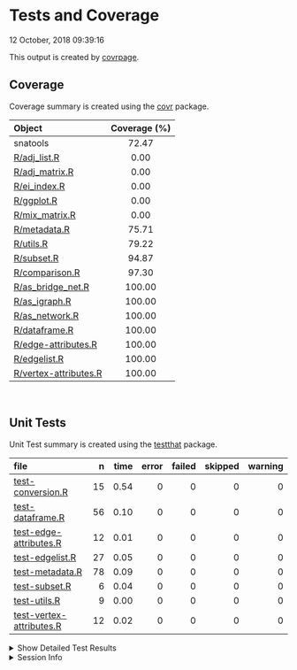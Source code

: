Tests and Coverage
================
12 October, 2018 09:39:16

This output is created by
[covrpage](https://github.com/yonicd/covrpage).

## Coverage

Coverage summary is created using the
[covr](https://github.com/r-lib/covr) package.

| Object                                            | Coverage (%) |
| :------------------------------------------------ | :----------: |
| snatools                                          |    72.47     |
| [R/adj\_list.R](../R/adj_list.R)                  |     0.00     |
| [R/adj\_matrix.R](../R/adj_matrix.R)              |     0.00     |
| [R/ei\_index.R](../R/ei_index.R)                  |     0.00     |
| [R/ggplot.R](../R/ggplot.R)                       |     0.00     |
| [R/mix\_matrix.R](../R/mix_matrix.R)              |     0.00     |
| [R/metadata.R](../R/metadata.R)                   |    75.71     |
| [R/utils.R](../R/utils.R)                         |    79.22     |
| [R/subset.R](../R/subset.R)                       |    94.87     |
| [R/comparison.R](../R/comparison.R)               |    97.30     |
| [R/as\_bridge\_net.R](../R/as_bridge_net.R)       |    100.00    |
| [R/as\_igraph.R](../R/as_igraph.R)                |    100.00    |
| [R/as\_network.R](../R/as_network.R)              |    100.00    |
| [R/dataframe.R](../R/dataframe.R)                 |    100.00    |
| [R/edge-attributes.R](../R/edge-attributes.R)     |    100.00    |
| [R/edgelist.R](../R/edgelist.R)                   |    100.00    |
| [R/vertex-attributes.R](../R/vertex-attributes.R) |    100.00    |

<br>

## Unit Tests

Unit Test summary is created using the
[testthat](https://github.com/r-lib/testthat)
package.

| file                                                          |  n | time | error | failed | skipped | warning |
| :------------------------------------------------------------ | -: | ---: | ----: | -----: | ------: | ------: |
| [test-conversion.R](testthat/test-conversion.R)               | 15 | 0.54 |     0 |      0 |       0 |       0 |
| [test-dataframe.R](testthat/test-dataframe.R)                 | 56 | 0.10 |     0 |      0 |       0 |       0 |
| [test-edge-attributes.R](testthat/test-edge-attributes.R)     | 12 | 0.01 |     0 |      0 |       0 |       0 |
| [test-edgelist.R](testthat/test-edgelist.R)                   | 27 | 0.05 |     0 |      0 |       0 |       0 |
| [test-metadata.R](testthat/test-metadata.R)                   | 78 | 0.09 |     0 |      0 |       0 |       0 |
| [test-subset.R](testthat/test-subset.R)                       |  6 | 0.04 |     0 |      0 |       0 |       0 |
| [test-utils.R](testthat/test-utils.R)                         |  9 | 0.00 |     0 |      0 |       0 |       0 |
| [test-vertex-attributes.R](testthat/test-vertex-attributes.R) | 12 | 0.02 |     0 |      0 |       0 |       0 |

<details closed>

<summary> Show Detailed Test Results
</summary>

| file                                                                  | context                                   | test                                                 | status |  n | time |
| :-------------------------------------------------------------------- | :---------------------------------------- | :--------------------------------------------------- | :----- | -: | ---: |
| [test-conversion.R](testthat/test-conversion.R#L15_L17)               | graph conversion                          | network objects convert to igraph correctly          | PASS   | 10 | 0.34 |
| [test-conversion.R](testthat/test-conversion.R#L89_L91)               | graph conversion                          | igraph objects convert to network correctly          | PASS   |  4 | 0.17 |
| [test-conversion.R](testthat/test-conversion.R#L107_L109)             | graph conversion                          | nested attributes and networkDynamic objects work    | PASS   |  1 | 0.03 |
| [test-dataframe.R](testthat/test-dataframe.R#L67_L70)                 | vertex/edge data frame construction works | vertex data frame construction works                 | PASS   |  6 | 0.00 |
| [test-dataframe.R](testthat/test-dataframe.R#L104_L107)               | vertex/edge data frame construction works | edge data frame construction works                   | PASS   |  6 | 0.01 |
| [test-dataframe.R](testthat/test-dataframe.R#L223_L226)               | vertex/edge data frame construction works | bipartite vertex data frame construction works       | PASS   |  4 | 0.01 |
| [test-dataframe.R](testthat/test-dataframe.R#L248_L251)               | vertex/edge data frame construction works | bipartite edge data frame construction works         | PASS   |  3 | 0.00 |
| [test-dataframe.R](testthat/test-dataframe.R#L282_L285)               | vertex/edge data frame construction works | handling 0 optional vertex columns works as expected | PASS   |  4 | 0.02 |
| [test-dataframe.R](testthat/test-dataframe.R#L313_L316)               | vertex/edge data frame construction works | vrt\_dfs from igraphs missing names work as expected | PASS   |  2 | 0.00 |
| [test-dataframe.R](testthat/test-dataframe.R#L343_L346)               | vertex/edge data frame construction works | handling 0 optional edge columns works as expected   | PASS   |  4 | 0.02 |
| [test-dataframe.R](testthat/test-dataframe.R#L369)                    | vertex/edge data frame construction works | nested attributes and networkDynamic objects work    | PASS   | 11 | 0.01 |
| [test-dataframe.R](testthat/test-dataframe.R#L385)                    | vertex/edge data frame construction works | empty graphs works                                   | PASS   | 16 | 0.03 |
| [test-edge-attributes.R](testthat/test-edge-attributes.R#L29_L32)     | edge attributes                           | attribute name extraction works                      | PASS   |  3 | 0.00 |
| [test-edge-attributes.R](testthat/test-edge-attributes.R#L48_L51)     | edge attributes                           | specific attribute extraction works                  | PASS   |  6 | 0.01 |
| [test-edge-attributes.R](testthat/test-edge-attributes.R#L85_L87)     | edge attributes                           | empty attributes return NULL                         | PASS   |  3 | 0.00 |
| [test-edgelist.R](testthat/test-edgelist.R#L92_L95)                   | edgelist construction works               | raw edgelists build properly                         | PASS   | 12 | 0.02 |
| [test-edgelist.R](testthat/test-edgelist.R#L153_L156)                 | edgelist construction works               | edgelist objects: use\_names = TRUE                  | PASS   |  6 | 0.01 |
| [test-edgelist.R](testthat/test-edgelist.R#L190_L193)                 | edgelist construction works               | edgelist objects: vrt\_attr = ‘foo’                  | PASS   |  6 | 0.00 |
| [test-edgelist.R](testthat/test-edgelist.R#L285_L288)                 | edgelist construction works               | raw bipartite edgelists build properly               | PASS   |  3 | 0.02 |
| [test-metadata.R](testthat/test-metadata.R#L58_L60)                   | metadata queries                          | net\_is\_directed is correct                         | PASS   |  6 | 0.01 |
| [test-metadata.R](testthat/test-metadata.R#L89_L91)                   | metadata queries                          | net\_is\_multiplex is correct                        | PASS   | 12 | 0.00 |
| [test-metadata.R](testthat/test-metadata.R#L140_L142)                 | metadata queries                          | net\_has\_loops is correct                           | PASS   | 12 | 0.00 |
| [test-metadata.R](testthat/test-metadata.R#L191_L193)                 | metadata queries                          | net\_has\_isolates is correct                        | PASS   | 12 | 0.01 |
| [test-metadata.R](testthat/test-metadata.R#L250_L253)                 | metadata queries                          | net\_count\_vertices is correct                      | PASS   | 12 | 0.03 |
| [test-metadata.R](testthat/test-metadata.R#L315_L318)                 | metadata queries                          | net\_count\_edges is correct                         | PASS   | 12 | 0.02 |
| [test-metadata.R](testthat/test-metadata.R#L389_L391)                 | metadata queries                          | net\_is\_bipartite works                             | PASS   |  6 | 0.02 |
| [test-metadata.R](testthat/test-metadata.R#L415_L418)                 | metadata queries                          | net\_count\_actors works                             | PASS   |  6 | 0.00 |
| [test-subset.R](testthat/test-subset.R#L18_L20)                       | subsetting edges and vertices             | edg\_subset() works                                  | PASS   |  4 | 0.03 |
| [test-subset.R](testthat/test-subset.R#L60_L62)                       | subsetting edges and vertices             | vrt\_subset() works                                  | PASS   |  2 | 0.01 |
| [test-utils.R](testthat/test-utils.R#L4_L6)                           | internal utility functions                | utils work as expected                               | PASS   |  9 | 0.00 |
| [test-vertex-attributes.R](testthat/test-vertex-attributes.R#L27_L30) | vertex attributes                         | attribute name extraction works                      | PASS   |  2 | 0.00 |
| [test-vertex-attributes.R](testthat/test-vertex-attributes.R#L41_L44) | vertex attributes                         | specific attribute extraction works                  | PASS   |  4 | 0.02 |
| [test-vertex-attributes.R](testthat/test-vertex-attributes.R#L61_L64) | vertex attributes                         | vertex name extraction works                         | PASS   |  2 | 0.00 |
| [test-vertex-attributes.R](testthat/test-vertex-attributes.R#L83_L85) | vertex attributes                         | empty attributes return NULL                         | PASS   |  4 | 0.00 |

</details>

<details>

<summary> Session Info </summary>

| Field    | Value                            |
| :------- | :------------------------------- |
| Version  | R version 3.5.1 (2018-07-02)     |
| Platform | x86\_64-w64-mingw32/x64 (64-bit) |
| Running  | Windows \>= 8 x64 (build 9200)   |
| Language | English\_United States           |
| Timezone | America/Los\_Angeles             |

| Package  | Version |
| :------- | :------ |
| testthat | 2.0.0   |
| covr     | 3.1.0   |
| covrpage | 0.0.60  |

</details>

<!--- Final Status : pass --->
